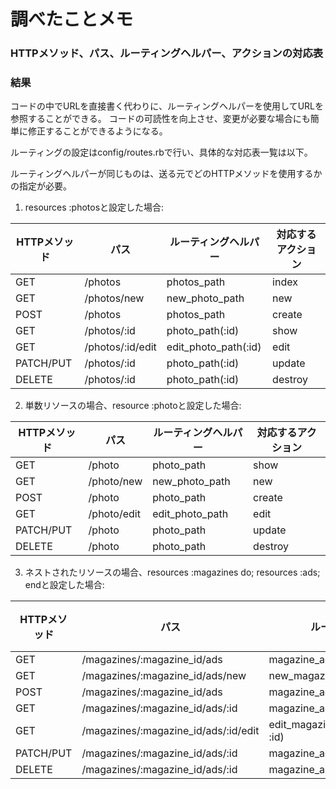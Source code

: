 # 調べたことメモ
### HTTPメソッド、パス、ルーティングヘルパー、アクションの対応表
### 結果
コードの中でURLを直接書く代わりに、ルーティングヘルパーを使用してURLを参照することができる。
コードの可読性を向上させ、変更が必要な場合にも簡単に修正することができるようになる。

ルーティングの設定はconfig/routes.rbで行い、具体的な対応表一覧は以下。

ルーティングヘルパーが同じものは、送る元でどのHTTPメソッドを使用するかの指定が必要。

1. resources :photosと設定した場合:

|HTTPメソッド|パス|ルーティングヘルパー|対応するアクション|
|---|---|---|---|
|GET|/photos|photos_path|index|
|GET|/photos/new|new_photo_path|new|
|POST|/photos|photos_path|create|
|GET|/photos/:id|photo_path(:id)|show|
|GET|/photos/:id/edit|edit_photo_path(:id)|edit|
|PATCH/PUT|/photos/:id|photo_path(:id)|update|
|DELETE|/photos/:id|photo_path(:id)|destroy|

2. 単数リソースの場合、resource :photoと設定した場合:

|HTTPメソッド|パス|ルーティングヘルパー|対応するアクション|
|---|---|---|---|
|GET|/photo|photo_path|show|
|GET|/photo/new|new_photo_path|new|
|POST|/photo|photo_path|create|
|GET|/photo/edit|edit_photo_path|edit|
|PATCH/PUT|/photo|photo_path|update|
|DELETE|/photo|photo_path|destroy|

3. ネストされたリソースの場合、resources :magazines do; resources :ads; endと設定した場合:

|HTTPメソッド|パス|ルーティングヘルパー|対応するアクション|
|---|---|---|---|
|GET|/magazines/:magazine_id/ads|magazine_ads_path(:magazine_id)|index|
|GET|/magazines/:magazine_id/ads/new|new_magazine_ad_path(:magazine_id)|new|
|POST|/magazines/:magazine_id/ads|magazine_ads_path(:magazine_id)|create|
|GET|/magazines/:magazine_id/ads/:id|magazine_ad_path(:magazine_id, :id)|show|
|GET|/magazines/:magazine_id/ads/:id/edit|edit_magazine_ad_path(:magazine_id, :id)|edit|
|PATCH/PUT|/magazines/:magazine_id/ads/:id|magazine_ad_path(:magazine_id, :id)|update|
|DELETE|/magazines/:magazine_id/ads/:id|magazine_ad_path(:magazine_id, :id)|destroy|